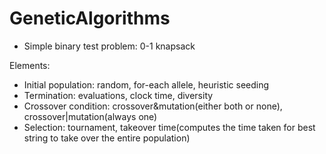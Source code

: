 # GeneticAlgorithms

* Simple binary test problem: 0-1 knapsack

Elements:
* Initial population: random, for-each allele, heuristic seeding
* Termination: evaluations, clock time, diversity
* Crossover condition: crossover&mutation(either both or none), crossover|mutation(always one)
* Selection: tournament, takeover time(computes the time taken for best string to take over the entire population)
